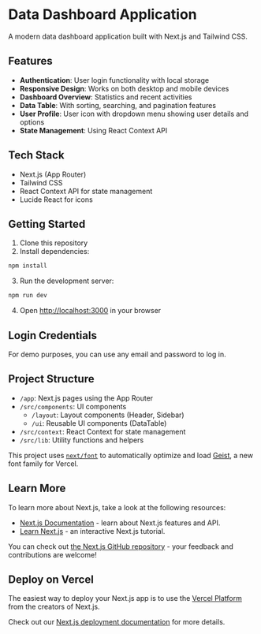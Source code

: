 # Data Dashboard Application

A modern data dashboard application built with Next.js and Tailwind CSS.

## Features

- **Authentication**: User login functionality with local storage
- **Responsive Design**: Works on both desktop and mobile devices
- **Dashboard Overview**: Statistics and recent activities
- **Data Table**: With sorting, searching, and pagination features
- **User Profile**: User icon with dropdown menu showing user details and options
- **State Management**: Using React Context API

## Tech Stack

- Next.js (App Router)
- Tailwind CSS
- React Context API for state management
- Lucide React for icons

## Getting Started

1. Clone this repository
2. Install dependencies:

```bash
npm install
```

3. Run the development server:

```bash
npm run dev
```

4. Open [http://localhost:3000](http://localhost:3000) in your browser

## Login Credentials

For demo purposes, you can use any email and password to log in.

## Project Structure

- `/app`: Next.js pages using the App Router
- `/src/components`: UI components
  - `/layout`: Layout components (Header, Sidebar)
  - `/ui`: Reusable UI components (DataTable)
- `/src/context`: React Context for state management
- `/src/lib`: Utility functions and helpers

This project uses [`next/font`](https://nextjs.org/docs/app/building-your-application/optimizing/fonts) to automatically optimize and load [Geist](https://vercel.com/font), a new font family for Vercel.

## Learn More

To learn more about Next.js, take a look at the following resources:

- [Next.js Documentation](https://nextjs.org/docs) - learn about Next.js features and API.
- [Learn Next.js](https://nextjs.org/learn) - an interactive Next.js tutorial.

You can check out [the Next.js GitHub repository](https://github.com/vercel/next.js) - your feedback and contributions are welcome!

## Deploy on Vercel

The easiest way to deploy your Next.js app is to use the [Vercel Platform](https://vercel.com/new?utm_medium=default-template&filter=next.js&utm_source=create-next-app&utm_campaign=create-next-app-readme) from the creators of Next.js.

Check out our [Next.js deployment documentation](https://nextjs.org/docs/app/building-your-application/deploying) for more details.
